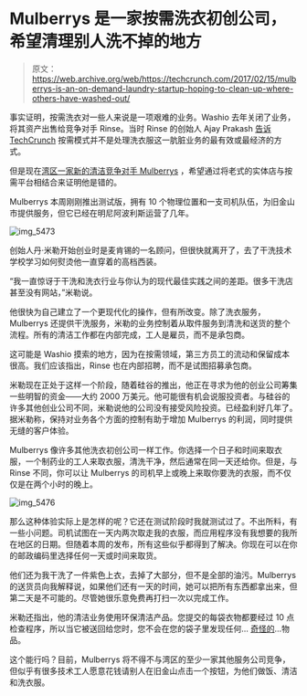 # Mulberrys 是一家按需洗衣初创公司，希望清理别人洗不掉的地方 

> 原文：<https://web.archive.org/web/https://techcrunch.com/2017/02/15/mulberrys-is-an-on-demand-laundry-startup-hoping-to-clean-up-where-others-have-washed-out/>

事实证明，按需洗衣对一些人来说是一项艰难的业务。Washio 去年关闭了业务，将其资产出售给竞争对手 Rinse。当时 Rinse 的创始人 Ajay Prakash [告诉 TechCrunch](https://web.archive.org/web/20230209013514/https://techcrunch.com/2016/10/06/buying-washios-assets-rinse-cleans-up-part-of-the-on-demand-laundry-market/) 按需模式并不是处理洗衣服这一肮脏业务的最有效或最经济的方式。

但是现在[湾区一家新的清洁竞争对手 Mulberrys](https://web.archive.org/web/20230209013514/https://www.mulberryscleaners.com/) ，希望通过将老式的实体店与按需平台相结合来证明他是错的。

Mulberrys 本周刚刚推出测试版，拥有 10 个物理位置和一支司机队伍，为旧金山市提供服务，但它已经在明尼阿波利斯运营了几年。

![img_5473](img/2c2d44967822bbfcbea3b25da0c59c78.png)

创始人丹·米勒开始创业时是麦肯锡的一名顾问，但很快就离开了，去了干洗技术学校学习如何熨烫他一直穿着的高档西装。

“我一直惊讶于干洗和洗衣行业与你认为的现代最佳实践之间的差距。很多干洗店甚至没有网站，”米勒说。

他很快为自己建立了一个更现代化的操作，但有所改变。除了洗衣服务，Mulberrys 还提供干洗服务，米勒的业务控制着从取件服务到清洗和送货的整个流程。所有的清洁工作都在内部完成，工人是雇员，而不是承包商。

这可能是 Washio 摸索的地方，因为在按需领域，第三方员工的流动和保留成本很高。我们应该指出，Rinse 也在内部招聘，而不是试图招募承包商。

米勒现在正处于这样一个阶段，随着硅谷的推出，他正在寻求为他的创业公司筹集一些明智的资金——大约 2000 万美元。他可能很有机会说服投资者。与硅谷的许多其他创业公司不同，米勒说他的公司没有接受风险投资。已经盈利好几年了。据米勒称，保持对业务各个方面的控制有助于增加 Mulberrys 的利润，同时提供无缝的客户体验。

Mulberrys 像许多其他洗衣初创公司一样工作。你选择一个日子和时间来取衣服，一个制药业的工人来取衣服，清洗干净，然后通常在同一天还给你。但是，与 Rinse 不同，你可以让 Mulberrys 的司机早上或晚上来取你要洗的衣服，而不仅仅是在两个小时的晚上。

![img_5476](img/ec2be175191f8439a64d5f2a1e3e1eff.png)

那么这种体验实际上是怎样的呢？它还在测试阶段时我就测试过了。不出所料，有一些小问题。司机试图在一天内两次取走我的衣服，而应用程序没有我想要的我所在地区的日期。但随着本周的发布，所有这些似乎都得到了解决。你现在可以在你的邮政编码里选择任何一天或时间来取货。

他们还为我干洗了一件紫色上衣，去掉了大部分，但不是全部的油污。Mulberrys 的送货员向我解释说，如果他们还有一天的时间，她可以把所有东西都拿出来，但第二天是不可能的。尽管她很乐意免费再打扫一次以完成工作。

米勒还指出，他的清洁业务使用环保清洁产品。您提交的每袋衣物都要经过 10 点检查程序，所以当它被送回给您时，您不会在您的袋子里发现任何… [奇怪的](https://web.archive.org/web/20230209013514/https://techcrunch.com/2015/08/13/why-a-high-profile-washio-customer-tweeted-then-deleted-what-looked-like-a-used-condom-in-his-laundry-bag/)…物品。

这个能行吗？目前，Mulberrys 将不得不与湾区的至少一家其他服务公司竞争，但似乎有很多技术工人愿意花钱请别人在旧金山点击一个按钮，为他们做饭、清洁和洗衣服。
